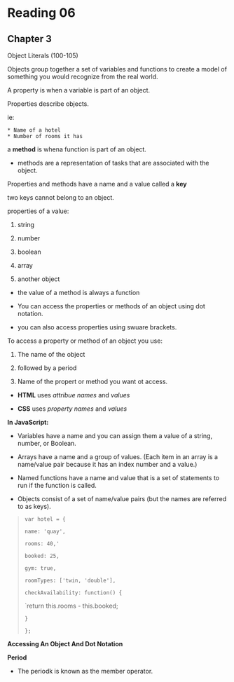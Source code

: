 # Reading 06

## Chapter 3 

Object Literals
(100-105)

Objects group together a set of variables and functions to create a model of something you would recognize from the real world.

A property is when a variable is part of an object.

Properties describe objects.

 ie:

    * Name of a hotel
    * Number of rooms it has

a **method** is whena function is part of an object.

* methods are a representation of tasks that are associated with the object.

Properties and methods have a name and a value called a **key**

two keys cannot belong to an object.

properties of a value:

1. string

2. number

3. boolean

4. array

5. another object

* the value of a method is always a function

* You can access the properties or methods of an object using dot notation.

* you can also access properties using swuare brackets.

To access a property or method of an object you use:

1. The name of the object

2. followed by a period

3. Name of the propert or method you want ot access.

* **HTML** uses *attribue names* and *values*

* **CSS** uses *property names* and *values*

**In JavaScript:**

* Variables have a name and you can assign them a
value of a string, number, or Boolean.

* Arrays have a name and a group of values. (Each
item in an array is a name/value pair because it
has an index number and a value.)

* Named functions have a name and value that is a
set of statements to run if the function is called. 

* Objects consist of a set of name/value pairs
(but the names are referred to as keys).

>`var hotel = {`
>
>   `name: 'quay',`
>
>   `rooms: 40,'`
>
>   `booked: 25,`
>
>   `gym: true,`
>
>   `roomTypes: ['twin, 'double'],`
>
>   `checkAvailability: function() {`
>
>   `return this.rooms - this.booked;
>
>   `}`
>
>`};`


**Accessing An Object And Dot Notation**



**Period**

* The periodk is known as the member operator.